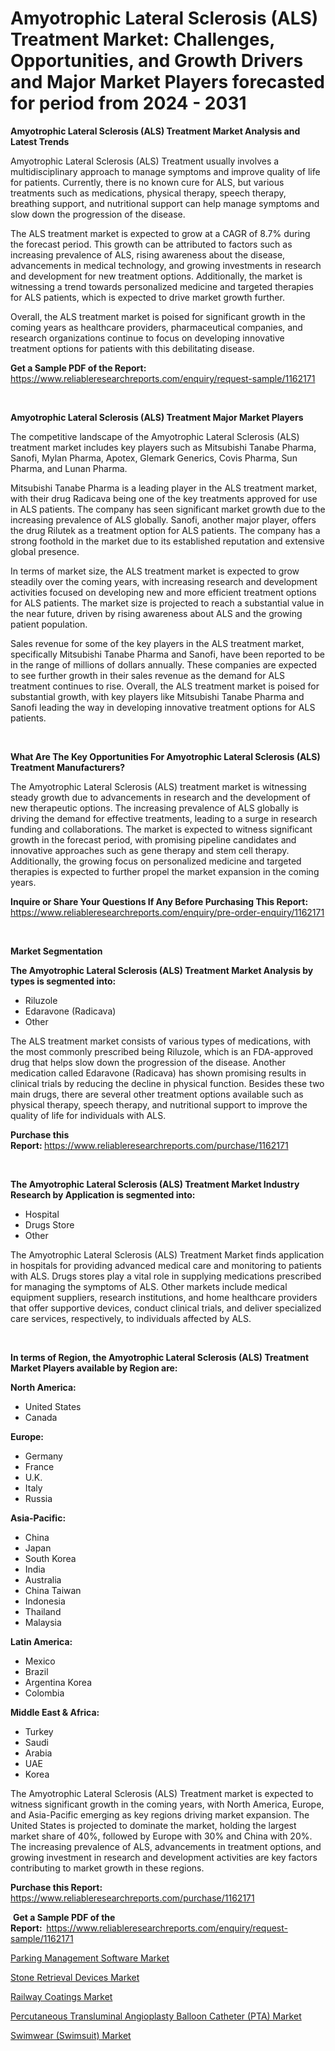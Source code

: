 <p><h1>Amyotrophic Lateral Sclerosis (ALS) Treatment Market: Challenges, Opportunities, and Growth Drivers and Major Market Players forecasted for period from 2024 - 2031</h1></p><p><strong>Amyotrophic Lateral Sclerosis (ALS) Treatment Market Analysis and Latest Trends</strong></p>
<p><p>Amyotrophic Lateral Sclerosis (ALS) Treatment usually involves a multidisciplinary approach to manage symptoms and improve quality of life for patients. Currently, there is no known cure for ALS, but various treatments such as medications, physical therapy, speech therapy, breathing support, and nutritional support can help manage symptoms and slow down the progression of the disease.</p><p>The ALS treatment market is expected to grow at a CAGR of 8.7% during the forecast period. This growth can be attributed to factors such as increasing prevalence of ALS, rising awareness about the disease, advancements in medical technology, and growing investments in research and development for new treatment options. Additionally, the market is witnessing a trend towards personalized medicine and targeted therapies for ALS patients, which is expected to drive market growth further.</p><p>Overall, the ALS treatment market is poised for significant growth in the coming years as healthcare providers, pharmaceutical companies, and research organizations continue to focus on developing innovative treatment options for patients with this debilitating disease.</p></p>
<p><strong>Get a Sample PDF of the Report:&nbsp;</strong> <a href="https://www.reliableresearchreports.com/enquiry/request-sample/1162171">https://www.reliableresearchreports.com/enquiry/request-sample/1162171</a></p>
<p>&nbsp;</p>
<p><strong>Amyotrophic Lateral Sclerosis (ALS) Treatment Major Market Players</strong></p>
<p><p>The competitive landscape of the Amyotrophic Lateral Sclerosis (ALS) treatment market includes key players such as Mitsubishi Tanabe Pharma, Sanofi, Mylan Pharma, Apotex, Glemark Generics, Covis Pharma, Sun Pharma, and Lunan Pharma. </p><p>Mitsubishi Tanabe Pharma is a leading player in the ALS treatment market, with their drug Radicava being one of the key treatments approved for use in ALS patients. The company has seen significant market growth due to the increasing prevalence of ALS globally. Sanofi, another major player, offers the drug Rilutek as a treatment option for ALS patients. The company has a strong foothold in the market due to its established reputation and extensive global presence.</p><p>In terms of market size, the ALS treatment market is expected to grow steadily over the coming years, with increasing research and development activities focused on developing new and more efficient treatment options for ALS patients. The market size is projected to reach a substantial value in the near future, driven by rising awareness about ALS and the growing patient population.</p><p>Sales revenue for some of the key players in the ALS treatment market, specifically Mitsubishi Tanabe Pharma and Sanofi, have been reported to be in the range of millions of dollars annually. These companies are expected to see further growth in their sales revenue as the demand for ALS treatment continues to rise. Overall, the ALS treatment market is poised for substantial growth, with key players like Mitsubishi Tanabe Pharma and Sanofi leading the way in developing innovative treatment options for ALS patients.</p></p>
<p>&nbsp;</p>
<p><strong>What Are The Key Opportunities For Amyotrophic Lateral Sclerosis (ALS) Treatment Manufacturers?</strong></p>
<p><p>The Amyotrophic Lateral Sclerosis (ALS) treatment market is witnessing steady growth due to advancements in research and the development of new therapeutic options. The increasing prevalence of ALS globally is driving the demand for effective treatments, leading to a surge in research funding and collaborations. The market is expected to witness significant growth in the forecast period, with promising pipeline candidates and innovative approaches such as gene therapy and stem cell therapy. Additionally, the growing focus on personalized medicine and targeted therapies is expected to further propel the market expansion in the coming years.</p></p>
<p><strong>Inquire or Share Your Questions If Any Before Purchasing This Report:</strong> <a href="https://www.reliableresearchreports.com/enquiry/pre-order-enquiry/1162171">https://www.reliableresearchreports.com/enquiry/pre-order-enquiry/1162171</a></p>
<p>&nbsp;</p>
<p><strong>Market Segmentation</strong></p>
<p><strong>The Amyotrophic Lateral Sclerosis (ALS) Treatment Market Analysis by types is segmented into:</strong></p>
<p><ul><li>Riluzole</li><li>Edaravone (Radicava)</li><li>Other</li></ul></p>
<p><p>The ALS treatment market consists of various types of medications, with the most commonly prescribed being Riluzole, which is an FDA-approved drug that helps slow down the progression of the disease. Another medication called Edaravone (Radicava) has shown promising results in clinical trials by reducing the decline in physical function. Besides these two main drugs, there are several other treatment options available such as physical therapy, speech therapy, and nutritional support to improve the quality of life for individuals with ALS.</p></p>
<p><strong>Purchase this Report:&nbsp;</strong><a href="https://www.reliableresearchreports.com/purchase/1162171">https://www.reliableresearchreports.com/purchase/1162171</a></p>
<p>&nbsp;</p>
<p><strong>The Amyotrophic Lateral Sclerosis (ALS) Treatment Market Industry Research by Application is segmented into:</strong></p>
<p><ul><li>Hospital</li><li>Drugs Store</li><li>Other</li></ul></p>
<p><p>The Amyotrophic Lateral Sclerosis (ALS) Treatment Market finds application in hospitals for providing advanced medical care and monitoring to patients with ALS. Drugs stores play a vital role in supplying medications prescribed for managing the symptoms of ALS. Other markets include medical equipment suppliers, research institutions, and home healthcare providers that offer supportive devices, conduct clinical trials, and deliver specialized care services, respectively, to individuals affected by ALS.</p></p>
<p>&nbsp;</p>
<p><strong>In terms of Region, the Amyotrophic Lateral Sclerosis (ALS) Treatment Market Players available by Region are:</strong></p>
<p>
    <p> <strong> North America: </strong>
        <ul>
            <li>United States</li>
            <li>Canada</li>
        </ul>
        </p> 
    <p> <strong> Europe: </strong>
        <ul>
            <li>Germany</li>
            <li>France</li>
            <li>U.K.</li>
            <li>Italy</li>
            <li>Russia</li>
        </ul>
        </p> 
    <p> <strong> Asia-Pacific: </strong>
        <ul>
            <li>China</li>
            <li>Japan</li>
            <li>South Korea</li>
            <li>India</li>
            <li>Australia</li>
            <li>China Taiwan</li>
            <li>Indonesia</li>
            <li>Thailand</li>
            <li>Malaysia</li>
        </ul>
        </p> 
    <p> <strong> Latin America: </strong>
        <ul>
            <li>Mexico</li>
            <li>Brazil</li>
            <li>Argentina Korea</li>
            <li>Colombia</li>
        </ul>
        </p> 
    <p> <strong> Middle East & Africa: </strong>
        <ul>
            <li>Turkey</li>
            <li>Saudi</li>
            <li>Arabia</li>
            <li>UAE</li>
            <li>Korea</li>
        </ul>
    </p>
    </p>
<p><p>The Amyotrophic Lateral Sclerosis (ALS) Treatment market is expected to witness significant growth in the coming years, with North America, Europe, and Asia-Pacific emerging as key regions driving market expansion. The United States is projected to dominate the market, holding the largest market share of 40%, followed by Europe with 30% and China with 20%. The increasing prevalence of ALS, advancements in treatment options, and growing investment in research and development activities are key factors contributing to market growth in these regions.</p></p>
<p><strong>Purchase this Report: </strong><a href="https://www.reliableresearchreports.com/purchase/1162171">https://www.reliableresearchreports.com/purchase/1162171</a></p>
<p>&nbsp;<strong>Get a Sample PDF of the Report:&nbsp;&nbsp;</strong><a href="https://www.reliableresearchreports.com/enquiry/request-sample/1162171">https://www.reliableresearchreports.com/enquiry/request-sample/1162171</a></p>
<p><strong></strong></p>
<p><p><a href="https://medium.com/p/b2de5f49e45a/edit">Parking Management Software Market</a></p><p><a href="https://issuu.com/reportprime-2/docs/stone-retrieval-devices-market-size-2030.pptx">Stone Retrieval Devices Market</a></p><p><a href="https://github.com/irfadac/Market-Research-Report-List-2/blob/main/railway-coatings-market.md">Railway Coatings Market</a></p><p><a href="https://issuu.com/reportprime-2/docs/percutaneous-transluminal-angioplasty-balloon-cath">Percutaneous Transluminal Angioplasty Balloon Catheter (PTA) Market</a></p><p><a href="https://github.com/ashepherd82/Market-Research-Report-List-3/blob/main/swimwear-swimsuit-market.md">Swimwear (Swimsuit) Market</a></p></p>